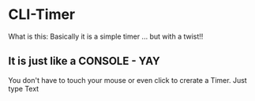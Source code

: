 # CLI-Timer

What is this: Basically it is a simple timer ... but with a twist!! 
## It is just like a CONSOLE - YAY

You don't have to touch your mouse or even click to crerate a Timer. Just type Text